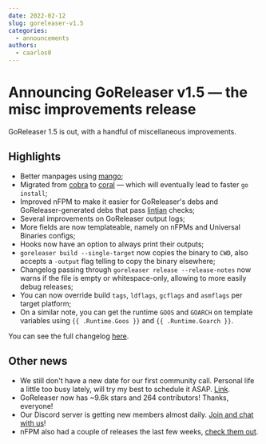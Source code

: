 ```yaml
---
date: 2022-02-12
slug: goreleaser-v1.5
categories:
  - announcements
authors:
  - caarlos0
---
```


# Announcing GoReleaser v1.5 — the misc improvements release

GoReleaser 1.5 is out, with a handful of miscellaneous improvements.

<!-- more -->

## **Highlights**

- Better manpages using [mango](https://github.com/muesli/mango);
- Migrated from [cobra](https://github.com/spf13/cobra) to [coral](https://github.com/muesli/coral) — which will eventually lead to faster `go install`;
- Improved nFPM to make it easier for GoReleaser's debs and GoReleaser-generated debs that pass [lintian](https://lintian.debian.org/) checks;
- Several improvements on GoReleaser output logs;
- More fields are now templateable, namely on nFPMs and Universal Binaries configs;
- Hooks now have an option to always print their outputs;
- `goreleaser build --single-target` now copies the binary to `CWD`, also accepts a `-output` flag telling to copy the binary elsewhere;
- Changelog passing through `goreleaser release --release-notes` now warns if the file is empty or whitespace-only, allowing to more easily debug releases;
- You can now override build `tags`, `ldflags`, `gcflags` and `asmflags` per target platform;
- On a similar note, you can get the runtime `GOOS` and `GOARCH` on template variables using `{{ .Runtime.Goos }}` and `{{ .Runtime.Goarch }}`.

You can see the full changelog [here](https://github.com/goreleaser/goreleaser/releases/tag/v1.5.0).

## **Other news**

- We still don't have a new date for our first community call. Personal life a little too busy lately, will try my best to schedule it ASAP. [Link](https://github.com/goreleaser/community/pull/2).
- GoReleaser now has ~9.6k stars and 264 contributors! Thanks, everyone!
- Our Discord server is getting new members almost daily. [Join and chat with us](https://discord.gg/RGEBtg8vQ6)!
- nFPM also had a couple of releases the last few weeks, [check them out](https://github.com/goreleaser/nfpm/releases).
